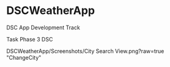 # DSCWeatherApp
DSC App Development Track

Task Phase 3 DSC

DSCWeatherApp/Screenshots/City Search View.png?raw=true "ChangeCity"
